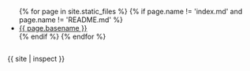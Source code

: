 <ul>
  {% for page in site.static_files %}
    {% if page.name != 'index.md' and page.name != 'README.md' %}
      <li><a href="{{ page.path | remove_first: '/' }}">{{ page.basename }}</a></li>
    {% endif %}
  {% endfor %}
</ul>

<pre></pre>
{{ site | inspect }}
</pre>
